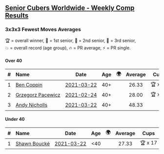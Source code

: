 <style>table {white-space: nowrap;}</style>
<link rel="stylesheet" type="text/css" href="/scw-comp/css/flags.css" />

## [Senior Cubers Worldwide - Weekly Comp Results](/scw-comp/results/)
### 3x3x3 Fewest Moves Averages

<span style="white-space: nowrap;">🏆 = overall winner</span>, <span style="white-space: nowrap;">🥇 = 1st senior</span>, <span style="white-space: nowrap;">🥈 = 2nd senior</span>, <span style="white-space: nowrap;">🥉 = 3rd senior</span>, <span style="white-space: nowrap;">💥 = overall record (age group)</span>, <span style="white-space: nowrap;">🔥 = PR average</span>, <span style="white-space: nowrap;">⚡ = PR single</span>.

#### Over 40

| # | Name | Date | Age | 🌍 | Average | Cups | Medals | Achievements | Solution |
| :--: | :-- | :--: | :--: | :--: | :--: | :--: | :-- | :-- | :-- |
| 1 | [Ben Coppin](../../persons/ben_coppin/333fm.md) | [2021-03-22](../../results/2021-03-22/333fm.md) | 40+ | <i class="flag flag-GB" /> | 26.33 | 🏆 x 17 | 🥇 x 26, 🥈 x 14, 🥉 x 5 | 💥 x 1, 🔥 x 2, ⚡ x 4 | [Desktop](https://www.facebook.com/events/3984414398292690/permalink/3993303367403793) / [Mobile](https://m.facebook.com/events/3984414398292690?view=permalink&id=3993303367403793) |
| 2 | [Grzegorz Pacewicz](../../persons/grzegorz_pacewicz/333fm.md) | [2021-02-24](../../results/2021-02-24/333fm.md) | 40+ | <i class="flag flag-PL" /> | 28.00 | 🏆 x 14 | 🥇 x 19, 🥈 x 10, 🥉 x 2 | 💥 x 2, 🔥 x 1, ⚡ x 8 | [Desktop](https://www.facebook.com/events/169585158108640/permalink/174697974264025) / [Mobile](https://m.facebook.com/events/169585158108640?view=permalink&id=174697974264025) |
| 3 | [Andy Nicholls](../../persons/andy_nicholls/333fm.md) | [2021-03-22](../../results/2021-03-22/333fm.md) | 40+ | <i class="flag flag-GB" /> | 48.33 |  | 🥈 x 2, 🥉 x 4 | 🔥 x 1, ⚡ x 2 | [Desktop](https://www.facebook.com/events/3984414398292690/permalink/3994292177304912) / [Mobile](https://m.facebook.com/events/3984414398292690?view=permalink&id=3994292177304912) |

#### Under 40

| # | Name | Date | Age | 🌍 | Average | Cups | Medals | Achievements | Solution |
| :--: | :-- | :--: | :--: | :--: | :--: | :--: | :-- | :-- | :-- |
| 1 | [Shawn Boucké](../../persons/shawn_boucke/333fm.md) | [2021-03-22](../../results/2021-03-22/333fm.md) | <40 | <i class="flag flag-US" /> | 27.33 | 🏆 x 17 |  | 💥 x 1, 🔥 x 2, ⚡ x 7 | [Desktop](https://www.facebook.com/events/3984414398292690/permalink/3989367547797375) / [Mobile](https://m.facebook.com/events/3984414398292690?view=permalink&id=3989367547797375) |


<!-- Global site tag (gtag.js) - Google Analytics -->
<script async src="https://www.googletagmanager.com/gtag/js?id=UA-86348435-3"></script>
<script>window.dataLayer = window.dataLayer || []; function gtag() {dataLayer.push(arguments);} gtag('js', new Date()); gtag('config', 'UA-86348435-3');</script>
